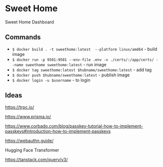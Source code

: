 # Sweet Home
Sweet Home Dashboard

## Commands
- `$ docker build . -t sweethome:latest  --platform linux/amd64` - build image
- `$ docker run -p 9501:9501 --env-file .env -v ./certs/:/app/certs/ --name sweethome sweethome:latest` - run image
- `$ docker tag sweethome:latest $hubname/sweethome:latest` - add tag
- `$ docker push $hubname/sweethome:latest` - publish image
- `$ docker login -u $username` - to login 

## Ideas
 https://trpc.io/

https://www.prisma.io/

https://www.corbado.com/blog/passkey-tutorial-how-to-implement-passkeys#introduction-how-to-implement-passkeys

https://webauthn.guide/


Hugging Face Transformer


https://tanstack.com/query/v3/
